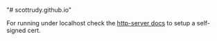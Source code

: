 "# scottrudy.github.io" 

For running under localhost check the [http-server docs](https://github.com/http-party/http-server#tlsssl) to setup a self-signed cert. 